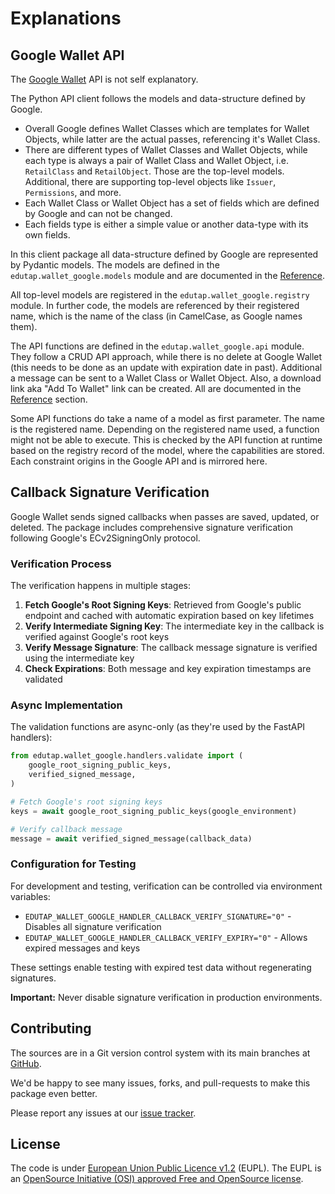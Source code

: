 # Explanations

## Google Wallet API

The [Google Wallet](https://developers.google.com/wallet/) API is not self explanatory.

The Python API client follows the models and data-structure defined by Google.

- Overall Google defines Wallet Classes which are templates for Wallet Objects, while latter are the actual passes, referencing it's Wallet Class.
- There are different types of Wallet Classes and Wallet Objects, while each type is always a pair of Wallet Class and Wallet Object, i.e. `RetailClass` and `RetailObject`.
  Those are the top-level models.
  Additional, there are supporting top-level objects like `Issuer`, `Permissions`, and more.
- Each Wallet Class or Wallet Object has a set of fields which are defined by Google and can not be changed.
- Each fields type is either a simple value or another data-type with its own fields.

In this client package all data-structure defined by Google are represented by Pydantic models.
The models are defined in the `edutap.wallet_google.models` module and are documented in the [Reference](reference.md).

All top-level models are registered in the `edutap.wallet_google.registry` module.
In further code, the models are referenced by their registered name, which is the name of the class (in CamelCase, as Google names them).

The API functions are defined in the `edutap.wallet_google.api` module.
They follow a CRUD API approach, while there is no delete at Google Wallet (this needs to be done as an update with expiration date in past).
Additional a message can be sent to a Wallet Class or Wallet Object.
Also, a download link aka  "Add To Wallet" link can be created.
All are documented in the [Reference](reference.md) section.

Some API functions do take a name of a model as first parameter.
The name is the registered name.
Depending on the registered name used, a function might not be able to execute.
This is checked by the API function at runtime based on the registry record of the model, where the capabilities are stored.
Each constraint origins in the Google API and is mirrored here.


## Callback Signature Verification

Google Wallet sends signed callbacks when passes are saved, updated, or deleted.
The package includes comprehensive signature verification following Google's ECv2SigningOnly protocol.

### Verification Process

The verification happens in multiple stages:

1. **Fetch Google's Root Signing Keys**: Retrieved from Google's public endpoint and cached with automatic expiration based on key lifetimes
2. **Verify Intermediate Signing Key**: The intermediate key in the callback is verified against Google's root keys
3. **Verify Message Signature**: The callback message signature is verified using the intermediate key
4. **Check Expirations**: Both message and key expiration timestamps are validated

### Async Implementation

The validation functions are async-only (as they're used by the FastAPI handlers):

```python
from edutap.wallet_google.handlers.validate import (
    google_root_signing_public_keys,
    verified_signed_message,
)

# Fetch Google's root signing keys
keys = await google_root_signing_public_keys(google_environment)

# Verify callback message
message = await verified_signed_message(callback_data)
```

### Configuration for Testing

For development and testing, verification can be controlled via environment variables:

- `EDUTAP_WALLET_GOOGLE_HANDLER_CALLBACK_VERIFY_SIGNATURE="0"` - Disables all signature verification
- `EDUTAP_WALLET_GOOGLE_HANDLER_CALLBACK_VERIFY_EXPIRY="0"` - Allows expired messages and keys

These settings enable testing with expired test data without regenerating signatures.

**Important:** Never disable signature verification in production environments.

## Contributing

The sources are in a Git version control system with its main branches at [GitHub](https://github.com/edutap-eu/edutap.wallet_google).

We'd be happy to see many issues, forks, and pull-requests to make this package even better.

Please report any issues at our [issue tracker](https://github.com/edutap-eu/edutap.wallet_google/issues).


## License

The code is under [European Union Public Licence v1.2](https://joinup.ec.europa.eu/collection/eupl/eupl-text-eupl-12) (EUPL).
The EUPL is an [OpenSource Initiative (OSI) approved Free and OpenSource license](https://opensource.org/license/eupl-1-2/).
